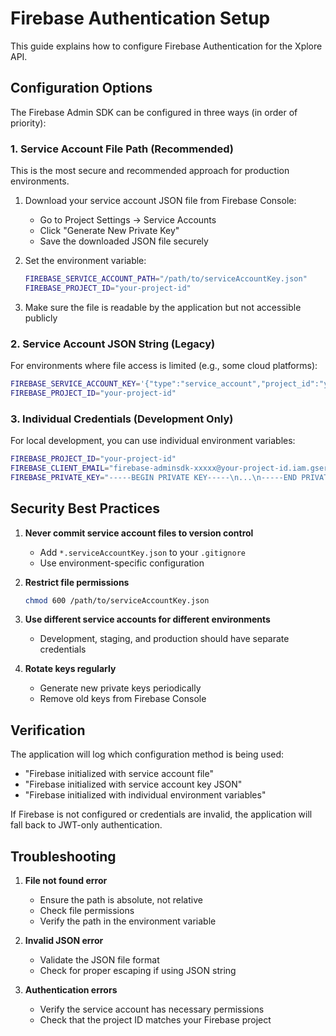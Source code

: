 # Firebase Authentication Setup

This guide explains how to configure Firebase Authentication for the Xplore API.

## Configuration Options

The Firebase Admin SDK can be configured in three ways (in order of priority):

### 1. Service Account File Path (Recommended)

This is the most secure and recommended approach for production environments.

1. Download your service account JSON file from Firebase Console:
   - Go to Project Settings → Service Accounts
   - Click "Generate New Private Key"
   - Save the downloaded JSON file securely

2. Set the environment variable:
   ```bash
   FIREBASE_SERVICE_ACCOUNT_PATH="/path/to/serviceAccountKey.json"
   FIREBASE_PROJECT_ID="your-project-id"
   ```

3. Make sure the file is readable by the application but not accessible publicly

### 2. Service Account JSON String (Legacy)

For environments where file access is limited (e.g., some cloud platforms):

```bash
FIREBASE_SERVICE_ACCOUNT_KEY='{"type":"service_account","project_id":"your-project-id",...}'
FIREBASE_PROJECT_ID="your-project-id"
```

### 3. Individual Credentials (Development Only)

For local development, you can use individual environment variables:

```bash
FIREBASE_PROJECT_ID="your-project-id"
FIREBASE_CLIENT_EMAIL="firebase-adminsdk-xxxxx@your-project-id.iam.gserviceaccount.com"
FIREBASE_PRIVATE_KEY="-----BEGIN PRIVATE KEY-----\n...\n-----END PRIVATE KEY-----"
```

## Security Best Practices

1. **Never commit service account files to version control**
   - Add `*.serviceAccountKey.json` to your `.gitignore`
   - Use environment-specific configuration

2. **Restrict file permissions**
   ```bash
   chmod 600 /path/to/serviceAccountKey.json
   ```

3. **Use different service accounts for different environments**
   - Development, staging, and production should have separate credentials

4. **Rotate keys regularly**
   - Generate new private keys periodically
   - Remove old keys from Firebase Console

## Verification

The application will log which configuration method is being used:
- "Firebase initialized with service account file"
- "Firebase initialized with service account key JSON"
- "Firebase initialized with individual environment variables"

If Firebase is not configured or credentials are invalid, the application will fall back to JWT-only authentication.

## Troubleshooting

1. **File not found error**
   - Ensure the path is absolute, not relative
   - Check file permissions
   - Verify the path in the environment variable

2. **Invalid JSON error**
   - Validate the JSON file format
   - Check for proper escaping if using JSON string

3. **Authentication errors**
   - Verify the service account has necessary permissions
   - Check that the project ID matches your Firebase project